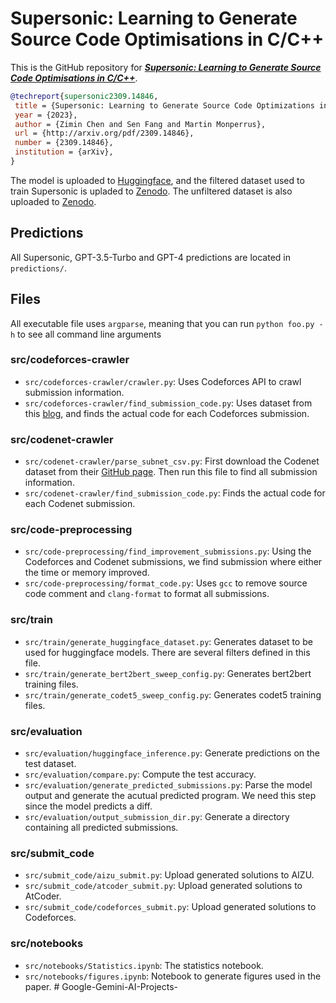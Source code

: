 # Supersonic: Learning to Generate Source Code Optimisations in C/C++

This is the GitHub repository for [***Supersonic: Learning to Generate Source Code Optimisations in C/C++***](https://arxiv.org/abs/2309.14846).
```bibtex
@techreport{supersonic2309.14846,
 title = {Supersonic: Learning to Generate Source Code Optimizations in C/C++},
 year = {2023},
 author = {Zimin Chen and Sen Fang and Martin Monperrus},
 url = {http://arxiv.org/pdf/2309.14846},
 number = {2309.14846},
 institution = {arXiv},
}
```
The model is uploaded to [Huggingface](https://huggingface.co/zimin/Supersonic), and the filtered dataset used to train Supersonic is upladed to [Zenodo](https://zenodo.org/record/8386875). The unfiltered dataset is also uploaded to [Zenodo](https://zenodo.org/record/8388731). 

## Predictions

All Supersonic, GPT-3.5-Turbo and GPT-4 predictions are located in `predictions/`.

## Files

All executable file uses `argparse`, meaning that you can run `python foo.py -h` to see all command line arguments

### src/codeforces-crawler

* `src/codeforces-crawler/crawler.py`: Uses Codeforces API to crawl submission information.
* `src/codeforces-crawler/find_submission_code.py`: Uses dataset from this [blog](https://codeforces.com/blog/entry/94755), and finds the actual code for each Codeforces submission.

### src/codenet-crawler

* `src/codenet-crawler/parse_subnet_csv.py`: First download the Codenet dataset from their [GitHub page](https://github.com/IBM/Project_CodeNet#download-the-dataset). Then run this file to find all submission information.
* `src/codenet-crawler/find_submission_code.py`: Finds the actual code for each Codenet submission.

### src/code-preprocessing

* `src/code-preprocessing/find_improvement_submissions.py`: Using the Codeforces and Codenet submissions, we find submission where either the time or memory improved.
* `src/code-preprocessing/format_code.py`: Uses `gcc` to remove source code comment and `clang-format` to format all submissions.

### src/train

* `src/train/generate_huggingface_dataset.py`: Generates dataset to be used for huggingface models. There are several filters defined in this file.
* `src/train/generate_bert2bert_sweep_config.py`: Generates bert2bert training files.
* `src/train/generate_codet5_sweep_config.py`: Generates codet5 training files.

### src/evaluation

* `src/evaluation/huggingface_inference.py`: Generate predictions on the test dataset.
* `src/evaluation/compare.py`: Compute the test accuracy.
* `src/evaluation/generate_predicted_submissions.py`: Parse the model output and generate the acutual predicted program. We need this step since the model predicts a diff.
* `src/evaluation/output_submission_dir.py`: Generate a directory containing all predicted submissions.

### src/submit_code

* `src/submit_code/aizu_submit.py`: Upload generated solutions to AIZU.
* `src/submit_code/atcoder_submit.py`:  Upload generated solutions to AtCoder.
* `src/submit_code/codeforces_submit.py`: Upload generated solutions to Codeforces.

### src/notebooks

* `src/notebooks/Statistics.ipynb`: The statistics notebook.
* `src/notebooks/figures.ipynb`: Notebook to generate figures used in the paper.
#   G o o g l e - G e m i n i - A I - P r o j e c t s -  
 